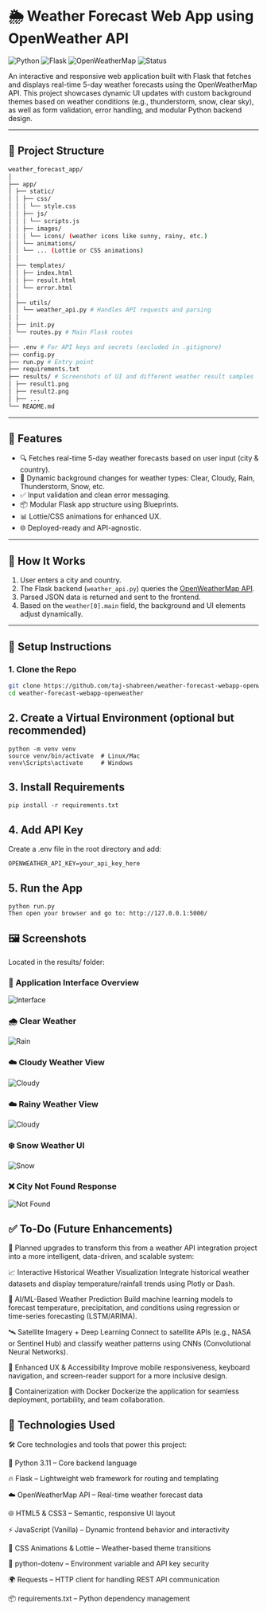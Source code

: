 # 🌦️ Weather Forecast Web App using OpenWeather API

![Python](https://img.shields.io/badge/Python-3.11-blue.svg)
![Flask](https://img.shields.io/badge/Flask-2.x-lightgrey.svg)
![OpenWeatherMap](https://img.shields.io/badge/API-OpenWeatherMap-orange.svg)
![Status](https://img.shields.io/badge/Status-Active-brightgreen.svg)

An interactive and responsive web application built with Flask that fetches and displays real-time 5-day weather forecasts using the OpenWeatherMap API. This project showcases dynamic UI updates with custom background themes based on weather conditions (e.g., thunderstorm, snow, clear sky), as well as form validation, error handling, and modular Python backend design.

---

## 📁 Project Structure
```bash
weather_forecast_app/
│
├── app/
│ ├── static/
│ │ ├── css/
│ │ │ └── style.css
│ │ ├── js/
│ │ │ └── scripts.js
│ │ ├── images/
│ │ │ └── icons/ (weather icons like sunny, rainy, etc.)
│ │ └── animations/
│ │ └── ... (Lottie or CSS animations)
│ │
│ ├── templates/
│ │ ├── index.html
│ │ ├── result.html
│ │ └── error.html
│ │
│ ├── utils/
│ │ └── weather_api.py # Handles API requests and parsing
│ │
│ ├── init.py
│ └── routes.py # Main Flask routes
│
├── .env # For API keys and secrets (excluded in .gitignore)
├── config.py
├── run.py # Entry point
├── requirements.txt
├── results/ # Screenshots of UI and different weather result samples
│ ├── result1.png
│ ├── result2.png
│ ├── ...
└── README.md

```
---

## 🚀 Features

- 🔍 Fetches real-time 5-day weather forecasts based on user input (city & country).
- 🎨 Dynamic background changes for weather types: Clear, Cloudy, Rain, Thunderstorm, Snow, etc.
- ✅ Input validation and clean error messaging.
- 📦 Modular Flask app structure using Blueprints.
- 📊 Lottie/CSS animations for enhanced UX.
- 🌐 Deployed-ready and API-agnostic.

---

## 🧪 How It Works

1. User enters a city and country.
2. The Flask backend (`weather_api.py`) queries the [OpenWeatherMap API](https://openweathermap.org/forecast5).
3. Parsed JSON data is returned and sent to the frontend.
4. Based on the `weather[0].main` field, the background and UI elements adjust dynamically.

---

## 🔧 Setup Instructions

### 1. Clone the Repo

```bash
git clone https://github.com/taj-shabreen/weather-forecast-webapp-openweather.git
cd weather-forecast-webapp-openweather
```
## 2. Create a Virtual Environment (optional but recommended)
```
python -m venv venv
source venv/bin/activate  # Linux/Mac
venv\Scripts\activate     # Windows
```
## 3. Install Requirements
```
pip install -r requirements.txt
```
## 4. Add API Key
Create a .env file in the root directory and add:
```
OPENWEATHER_API_KEY=your_api_key_here
```
## 5. Run the App
```
python run.py
Then open your browser and go to: http://127.0.0.1:5000/
```
## 🖼️ Screenshots
Located in the results/ folder:

### 🧪 Application Interface Overview
![Interface](results/result5.png)

### 🌧️ Clear Weather 
![Rain](results/result2.png)

### ☁️ Cloudy Weather View
![Cloudy](results/result6.png)

### ☁️ Rainy Weather View
![Cloudy](results/result3.png)

### ❄️ Snow Weather UI
![Snow](results/result8.png)

### ❌ City Not Found Response
![Not Found](results/result7.png)


## ✅ To-Do (Future Enhancements)
🚀 Planned upgrades to transform this from a weather API integration project into a more intelligent, data-driven, and scalable system:

📈 Interactive Historical Weather Visualization
Integrate historical weather datasets and display temperature/rainfall trends using Plotly or Dash.

🤖 AI/ML-Based Weather Prediction
Build machine learning models to forecast temperature, precipitation, and conditions using regression or time-series forecasting (LSTM/ARIMA).

🛰️ Satellite Imagery + Deep Learning
Connect to satellite APIs (e.g., NASA or Sentinel Hub) and classify weather patterns using CNNs (Convolutional Neural Networks).

📱 Enhanced UX & Accessibility
Improve mobile responsiveness, keyboard navigation, and screen-reader support for a more inclusive design.

🐳 Containerization with Docker
Dockerize the application for seamless deployment, portability, and team collaboration.

## 📌 Technologies Used
🛠️ Core technologies and tools that power this project:

🧠 Python 3.11 – Core backend language

🔥 Flask – Lightweight web framework for routing and templating

☁️ OpenWeatherMap API – Real-time weather forecast data

🌐 HTML5 & CSS3 – Semantic, responsive UI layout

⚡ JavaScript (Vanilla) – Dynamic frontend behavior and interactivity

🎨 CSS Animations & Lottie – Weather-based theme transitions

🔐 python-dotenv – Environment variable and API key security

🌍 Requests – HTTP client for handling REST API communication

📦 requirements.txt – Python dependency management
